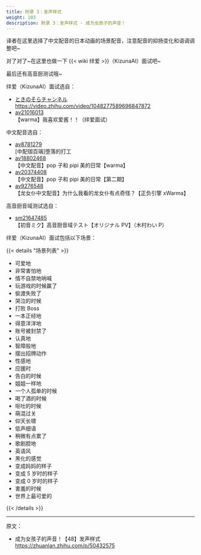 ```yaml
---
title: 附录 3：发声样式
weight: 103
description: 附录 3：发声样式 - 成为女孩子的声音！
---
```


译者在这里选择了中文配音的日本动画的场景配音，注意配音的抑扬变化和语调调整吧~

对了对了~在这里也做一下 {{< wiki 绊爱 >}}（KizunaAI）面试吧~

最后还有高音厨测试哦~

绊爱（KizunaAI）面试选自：

- [ときのそらチャンネル](https://www.youtube.com/channel/UCp6993wxpyDPHUpavwDFqgg)\
  <https://video.zhihu.com/video/1048277589696847872>
- [av21016013](https://www.bilibili.com/video/av21016013)\
  【warma】我喜欢爱酱！！（绊爱面试）

中文配音选自：

- [av8781279](https://www.bilibili.com/video/av8781279)\
  \[中配珈百璃\]堕落的打工
- [av18802468](https://www.bilibili.com/video/av18802468)\
  【中文配音】pop 子和 pipi 美的日常【warma】
- [av20374408](https://www.bilibili.com/video/av20374408)\
  【中文配音】pop 子和 pipi 美的日常【第二期】
- [av9276548](https://www.bilibili.com/video/av9276548)\
  【龙女仆中文配音】为什么我看的龙女仆有点奇怪？【正负引擎 xWarma】

高音厨音域测试选自：

- [sm21647485](https://www.nicovideo.jp/watch/sm21647485)\
  【初音ミク】高音厨音域テスト【オリジナル PV】（木村わい P）

绊爱（KizunaAI）面试包括以下场景：

{{< details "场景列表" >}}

- 可爱地
- 非常害怕地
- 情不自禁地呐喊
- 玩游戏的时候赢了
- 偷渡失败了
- 哭泣的时候
- 打败 Boss
- 一本正经地
- 得意洋洋地
- 账号被封禁了
- 认真地
- 智障般地
- 摆出招牌动作
- 性感地
- 应援时
- 告白的时候
- 姐姐一样地
- 一个人孤单的时候
- 喝了酒的时候
- 呕吐的时候
- 萌混过关
- 仰天长啸
- 低声细语
- 稍微有点累了
- 歌剧腔地
- 英语风
- 黑化的感觉
- 变成妈妈的样子
- 变成 5 岁时的样子
- 变成 0 岁时的样子
- 害羞的时候
- 世界上最可爱的

{{< /details >}}

---

原文：

- 成为女孩子的声音！【48】发声样式\
  <https://zhuanlan.zhihu.com/p/50432575>
